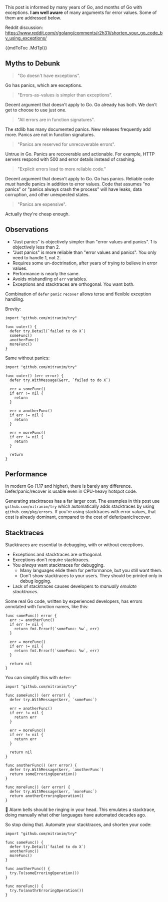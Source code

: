 <!-- TODO: switch to `gg` -->

This post is informed by many years of Go, and months of Go with exceptions. **I am well aware** of many arguments for error values. Some of them are addressed below.

Reddit discussion: https://www.reddit.com/r/golang/comments/r2h31i/shorten_your_go_code_by_using_exceptions/

{{mdToToc .MdTpl}}

## Myths to Debunk

> "Go doesn't have exceptions".

Go has panics, which are exceptions.

> "Errors-as-values is simpler than exceptions".

Decent argument that doesn't apply to Go. Go already has both. We don't get to choose to use just one.

> "All errors are in function signatures".

The stdlib has many documented panics. New releases frequently add more. Panics are not in function signatures.

> "Panics are reserved for unrecoverable errors".

Untrue in Go. Panics are recoverable and actionable. For example, HTTP servers respond with 500 and error details instead of crashing.

> "Explicit errors lead to more reliable code."

Decent argument that doesn't apply to Go. Go has panics. Reliable code _must_ handle panics in addition to error values. Code that assumes "no panics" or "panics always crash the process" will have leaks, data corruption, and other unexpected states.

> "Panics are expensive".

Actually they're cheap enough.

## Observations

* "Just panics" is objectively simpler than "error values and panics". 1 is objectively less than 2.
* "Just panics" is more reliable than "error values and panics". You only need to handle 1, not 2.
* Requires some un-doctrination, after years of trying to believe in error values.
* Performance is nearly the same.
* Avoids mishandling of `err` variables.
* Exceptions and stacktraces are orthogonal. You want both.

Combination of `defer` `panic` `recover` allows terse and flexible exception handling.

Brevity:

```golang
import "github.com/mitranim/try"

func outer() {
  defer try.Detail(`failed to do X`)
  someFunc()
  anotherFunc()
  moreFunc()
}
```

Same without panics:

```golang
import "github.com/mitranim/try"

func outer() (err error) {
  defer try.WithMessage(&err, `failed to do X`)

  err = someFunc()
  if err != nil {
    return
  }

  err = anotherFunc()
  if err != nil {
    return
  }

  err = moreFunc()
  if err != nil {
    return
  }

  return
}
```

## Performance

In modern Go (1.17 and higher), there is barely any difference. Defer/panic/recover is usable even in CPU-heavy hotspot code.

Generating stacktraces has a far larger cost. The examples in this post use `github.com/mitranim/try` which automatically adds stacktraces by using `github.com/pkg/errors`. If you're using stacktraces with error values, that cost is already dominant, compared to the cost of defer/panic/recover.

## Stacktraces

Stacktraces are essential to debugging, with or without exceptions.

* Exceptions and stacktraces are orthogonal.
* Exceptions don't require stacktraces.
* You _always_ want stacktraces for debugging.
  * Many languages elide them for performance, but you still want them.
  * Don't show stacktraces to your users. They should be printed only in debug logging.
* Lack of stacktraces causes developers to _manually emulate stacktraces_.

Some real Go code, written by experienced developers, has errors annotated with function names, like this:

```golang
func someFunc() error {
  err := anotherFunc()
  if err != nil {
    return fmt.Errorf(`someFunc: %w`, err)
  }

  err = moreFunc()
  if err != nil {
    return fmt.Errorf(`someFunc: %w`, err)
  }

  return nil
}
```

You can simplify this with `defer`:

```golang
import "github.com/mitranim/try"

func someFunc() (err error) {
  defer try.WithMessage(&err, `someFunc`)

  err = anotherFunc()
  if err != nil {
    return err
  }

  err = moreFunc()
  if err != nil {
    return err
  }

  return nil
}

func anotherFunc() (err error) {
  defer try.WithMessage(&err, `anotherFunc`)
  return someErroringOperation()
}

func moreFunc() (err error) {
  defer try.WithMessage(&err, `moreFunc`)
  return anotherErroringOperation()
}
```

🔔 Alarm bells should be ringing in your head. This emulates a stacktrace, doing manually what other languages have automated decades ago.

So stop doing that. Automate your stacktraces, and shorten your code:

```golang
import "github.com/mitranim/try"

func someFunc() {
  defer try.Detail(`failed to do X`)
  anotherFunc()
  moreFunc()
}

func anotherFunc() {
  try.To(someErroringOperation())
}

func moreFunc() {
  try.To(anothrErroringOperation())
}
```
